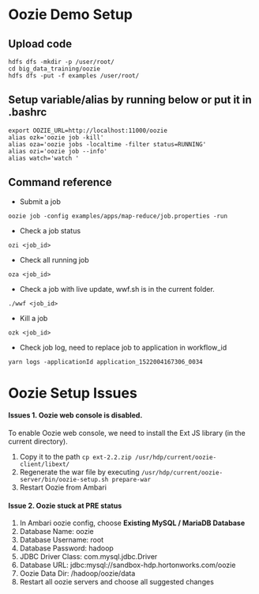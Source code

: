 # Oozie Demo Setup

## Upload code
```
hdfs dfs -mkdir -p /user/root/
cd big_data_training/oozie
hdfs dfs -put -f examples /user/root/
```

## Setup variable/alias by running below or put it in .bashrc
```
export OOZIE_URL=http://localhost:11000/oozie
alias ozk='oozie job -kill'
alias oza='oozie jobs -localtime -filter status=RUNNING'
alias ozi='oozie job --info'
alias watch='watch '
```

## Command reference
* Submit a job
```
oozie job -config examples/apps/map-reduce/job.properties -run
```
* Check a job status
```
ozi <job_id>
```
* Check all running job 
```
oza <job_id>
```
* Check a job with live update, wwf.sh is in the current folder.
```
./wwf <job_id>
```
* Kill a job
```
ozk <job_id>
```
* Check job log, need to replace job to application in workflow_id
```
yarn logs -applicationId application_1522004167306_0034
```

# Oozie Setup Issues

#### Issues 1. Oozie web console is disabled. 
To enable Oozie web console, we need to install the Ext JS library (in the current directory).
1. Copy it to the path ```cp ext-2.2.zip /usr/hdp/current/oozie-client/libext/```
2. Regenerate the war file by executing ```/usr/hdp/current/oozie-server/bin/oozie-setup.sh prepare-war```
3. Restart Oozie from Ambari

#### Issue 2. Oozie stuck at PRE status
1. In Ambari oozie config, choose **Existing MySQL / MariaDB Database**
1. Database Name: oozie
1. Database Username: root
1. Database Password: hadoop
1. JDBC Driver Class: com.mysql.jdbc.Driver
1. Database URL: jdbc:mysql://sandbox-hdp.hortonworks.com/oozie
1. Oozie Data Dir: /hadoop/oozie/data
1. Restart all oozie servers and choose all suggested changes
